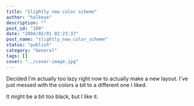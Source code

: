 ```yaml
---
title: "Slightly new color scheme"
author: "halkeye"
description: ""
post_id: "100"
date: "2004/02/01 02:23:37"
post_name: "slightly_new_color_scheme"
status: "publish"
category: "General"
tags: []
cover: "../cover-image.jpg"
---
```


Decided I'm actually too lazy right now to actually make a new layout. I've just messed with the colors a bit to a different one I liked.

It might be a bit too black, but I like it.